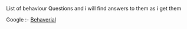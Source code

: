 List of behaviour Questions and i will find answers to them as i get them 


Google :- [Behaverial](https://leetcode.com/discuss/post/5963463/googlyness-frequently-asked-questions-by-55sh/)
